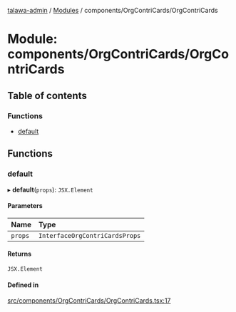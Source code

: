 [talawa-admin](../README.md) / [Modules](../modules.md) / components/OrgContriCards/OrgContriCards

# Module: components/OrgContriCards/OrgContriCards

## Table of contents

### Functions

- [default](components_OrgContriCards_OrgContriCards.md#default)

## Functions

### default

▸ **default**(`props`): `JSX.Element`

#### Parameters

| Name | Type |
| :------ | :------ |
| `props` | `InterfaceOrgContriCardsProps` |

#### Returns

`JSX.Element`

#### Defined in

[src/components/OrgContriCards/OrgContriCards.tsx:17](https://github.com/PalisadoesFoundation/talawa-admin/blob/780d70f/src/components/OrgContriCards/OrgContriCards.tsx#L17)
